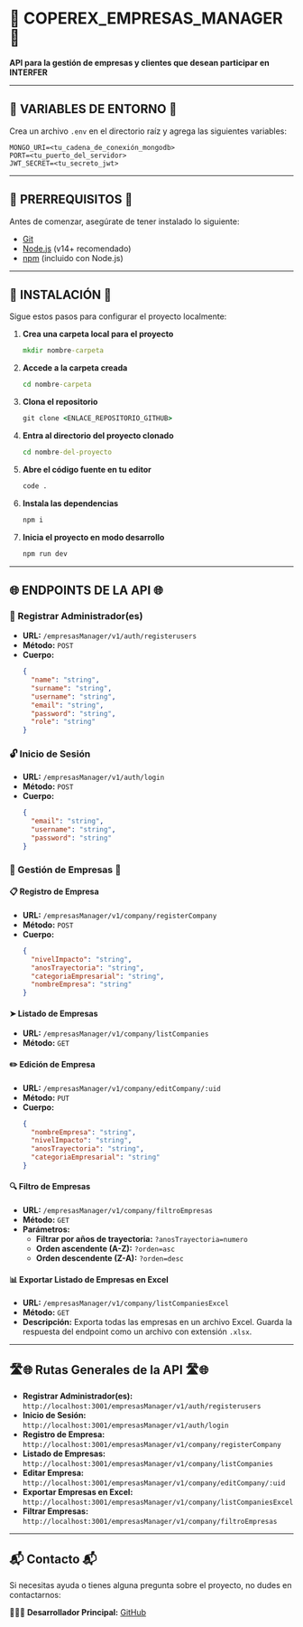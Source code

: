 # 🏢 COPEREX_EMPRESAS_MANAGER 🏢
**API para la gestión de empresas y clientes que desean participar en INTERFER**

---

## 🔑 VARIABLES DE ENTORNO 🔑

Crea un archivo `.env` en el directorio raíz y agrega las siguientes variables:

```env
MONGO_URI=<tu_cadena_de_conexión_mongodb>
PORT=<tu_puerto_del_servidor>
JWT_SECRET=<tu_secreto_jwt>
```

---

## 🚀 PRERREQUISITOS 🚀

Antes de comenzar, asegúrate de tener instalado lo siguiente:

- [Git](https://git-scm.com/)
- [Node.js](https://nodejs.org/) (v14+ recomendado)
- [npm](https://www.npmjs.com/) (incluido con Node.js)

---

## 🔧 INSTALACIÓN 🔧

Sigue estos pasos para configurar el proyecto localmente:

1. **Crea una carpeta local para el proyecto**
   ```cmd
   mkdir nombre-carpeta  
   ```
2. **Accede a la carpeta creada**
   ```cmd
   cd nombre-carpeta
   ```
3. **Clona el repositorio**
   ```cmd
   git clone <ENLACE_REPOSITORIO_GITHUB>
   ```
4. **Entra al directorio del proyecto clonado**
   ```cmd
   cd nombre-del-proyecto
   ```
5. **Abre el código fuente en tu editor**
   ```cmd
   code .
   ```
6. **Instala las dependencias**
   ```cmd
   npm i
   ```
7. **Inicia el proyecto en modo desarrollo**
   ```cmd
   npm run dev
   ```

---

## 🌐 ENDPOINTS DE LA API 🌐

### 📝 Registrar Administrador(es)
- **URL:** `/empresasManager/v1/auth/registerusers`
- **Método:** `POST`
- **Cuerpo:**
  ```json
  {
    "name": "string",
    "surname": "string",
    "username": "string",
    "email": "string",
    "password": "string",
    "role": "string"
  }
  ```

### 🔓 Inicio de Sesión
- **URL:** `/empresasManager/v1/auth/login`
- **Método:** `POST`
- **Cuerpo:**
  ```json
  {
    "email": "string",
    "username": "string",
    "password": "string"
  }
  ```

### 💼 Gestión de Empresas 💼

#### 📋 Registro de Empresa
- **URL:** `/empresasManager/v1/company/registerCompany`
- **Método:** `POST`
- **Cuerpo:**
  ```json
  {
    "nivelImpacto": "string",
    "anosTrayectoria": "string",
    "categoriaEmpresarial": "string",
    "nombreEmpresa": "string"
  }
  ```

#### ➤ Listado de Empresas
- **URL:** `/empresasManager/v1/company/listCompanies`
- **Método:** `GET`

#### ✏️ Edición de Empresa
- **URL:** `/empresasManager/v1/company/editCompany/:uid`
- **Método:** `PUT`
- **Cuerpo:**
  ```json
  {
    "nombreEmpresa": "string",
    "nivelImpacto": "string",
    "anosTrayectoria": "string",
    "categoriaEmpresarial": "string"
  }
  ```

#### 🔍 Filtro de Empresas
- **URL:** `/empresasManager/v1/company/filtroEmpresas`
- **Método:** `GET`
- **Parámetros:**
  - **Filtrar por años de trayectoria:** `?anosTrayectoria=numero`
  - **Orden ascendente (A-Z):** `?orden=asc`
  - **Orden descendente (Z-A):** `?orden=desc`

#### 📊 Exportar Listado de Empresas en Excel
- **URL:** `/empresasManager/v1/company/listCompaniesExcel`
- **Método:** `GET`
- **Descripción:** Exporta todas las empresas en un archivo Excel. Guarda la respuesta del endpoint como un archivo con extensión `.xlsx`.

---

## 🛣️🌐 Rutas Generales de la API 🛣️🌐

- **Registrar Administrador(es):** `http://localhost:3001/empresasManager/v1/auth/registerusers`
- **Inicio de Sesión:** `http://localhost:3001/empresasManager/v1/auth/login`
- **Registro de Empresa:** `http://localhost:3001/empresasManager/v1/company/registerCompany`
- **Listado de Empresas:** `http://localhost:3001/empresasManager/v1/company/listCompanies`
- **Editar Empresa:** `http://localhost:3001/empresasManager/v1/company/editCompany/:uid`
- **Exportar Empresas en Excel:** `http://localhost:3001/empresasManager/v1/company/listCompaniesExcel`
- **Filtrar Empresas:** `http://localhost:3001/empresasManager/v1/company/filtroEmpresas`

---

## 📬 Contacto 📬
Si necesitas ayuda o tienes alguna pregunta sobre el proyecto, no dudes en contactarnos:

👨🏻‍💼 **Desarrollador Principal:** [GitHub](https://github.com/Bsoberanis)

